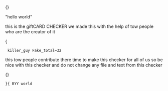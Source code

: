 {} 

   "hello world"

this is the giftCARD CHECKER
   we made this with the help of tow people who are the creator of it 
 
   { 

     killer_guy Fake_total~32 

 this tow people contribute there time to make this checker for all of us 
so be nice with this checker and do not change any file and text from this checker

{}

`}{ BYY world `

